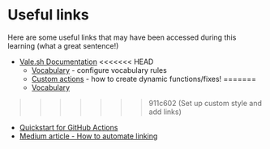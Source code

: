 # Useful links

Here are some useful links that may have been accessed during this learning (what a great sentence!)

* [Vale.sh Documentation](https://vale.sh/docs/topics/scoping/)
<<<<<<< HEAD
    * [Vocabulary](https://vale.sh/docs/topics/vocab/) - configure vocabulary rules
    * [Custom actions](https://vale.sh/docs/topics/actions/) - how to create dynamic functions/fixes!
=======
    * [Vocabulary](https://vale.sh/docs/topics/vocab/)
>>>>>>> 911c602 (Set up custom style and add links)
* [Quickstart for GitHub Actions](https://docs.github.com/en/actions/writing-workflows/quickstart)
* [Medium article - How to automate linking](https://wise4rmgodadmob.medium.com/how-to-automate-linting-your-documentation-using-vale-and-github-actions-2726033f0d6c)